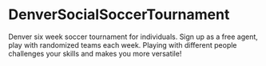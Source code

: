# DenverSocialSoccerTournament
Denver six week soccer tournament for individuals. Sign up as a free agent, play with randomized teams each week. Playing with different people challenges your skills and makes you more versatile!
